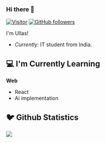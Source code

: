 ### Hi there 👋

[![Visitor](https://visitor-badge.laobi.icu/badge?page_id=ullaskunder3)](https://github.com/ullaskunder3) [![GitHub followers](https://img.shields.io/github/followers/ullaskunder3.svg?style=social&label=Follow)](https://github.com/ullaskunder3?tab=followers)

I'm Ullas! 
- <i>Currently:</i> IT student from India. 

<h2>💻 I'm Currently Learning</h2>

__Web__

- React
- Ai implementation

## 🐦 Github Statistics

<img src="https://github-readme-stats.vercel.app/api?username=ullaskunder3&show_icons=true&title_color=222222&icon_color=03A87C&text_color=333333&bg_color=ffffff">
